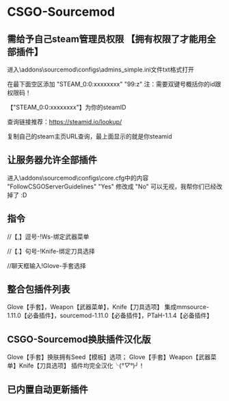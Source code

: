 # CSGO-Sourcemod
需给予自己steam管理员权限 【拥有权限了才能用全部插件】
--
进入\addons\sourcemod\configs\admins_simple.ini文件txt格式打开

在最下面空区添加 "STEAM_0:0:xxxxxxxx"	"99:z"  注：需要双键号概括你的id跟权限码！

【"STEAM_0:0:xxxxxxxx"】为你的steamID 

查询链接推荐：https://steamid.io/lookup/

复制自己的steam主页URL查询，最上面显示的就是你steamid 

让服务器允许全部插件
--
进入\addons\sourcemod\configs\core.cfg中的内容
"FollowCSGOServerGuidelines" "Yes" 修改成 "No"
可以无视，我帮你们已经改掉了 :D

指令
--
//【,】逗号-!Ws-绑定武器菜单 

//【.】句号-!Knife-绑定刀具选择

//聊天框输入!Glove-手套选择

整合包插件列表
--
Glove【手套】，Weapon【武器菜单】，Knife【刀具选项】
集成mmsource-1.11.0【必备插件】，sourcemod-1.11.0【必备插件】，PTaH-1.1.4【必备插件】

CSGO-Sourcemod换肤插件汉化版
--
Glove【手套】换肤拥有Seed【模板】选项；
Glove【手套】Weapon【武器菜单】Knife【刀具选项】
插件均完全汉化╰(*°▽°*)╯！

已内置自动更新插件
--
